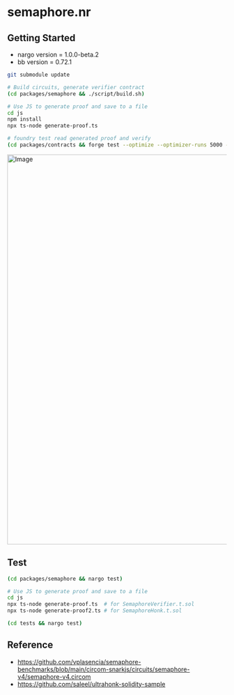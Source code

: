 # semaphore.nr

## Getting Started

- nargo version = 1.0.0-beta.2
- bb version = 0.72.1

```sh
git submodule update

# Build circuits, generate verifier contract
(cd packages/semaphore && ./script/build.sh)

# Use JS to generate proof and save to a file
cd js
npm install
npx ts-node generate-proof.ts

# foundry test read generated proof and verify
(cd packages/contracts && forge test --optimize --optimizer-runs 5000 --gas-report -vvv)
```

<img width="895" alt="Image" src="https://github.com/user-attachments/assets/77c9edf9-4ec7-449a-b805-4196ee55822e" />

## Test

```sh
(cd packages/semaphore && nargo test)

# Use JS to generate proof and save to a file
cd js
npx ts-node generate-proof.ts  # for SemaphoreVerifier.t.sol
npx ts-node generate-proof2.ts # for SemaphoreHonk.t.sol

(cd tests && nargo test)
```

## Reference

- <https://github.com/vplasencia/semaphore-benchmarks/blob/main/circom-snarkjs/circuits/semaphore-v4/semaphore-v4.circom>
- <https://github.com/saleel/ultrahonk-solidity-sample>

